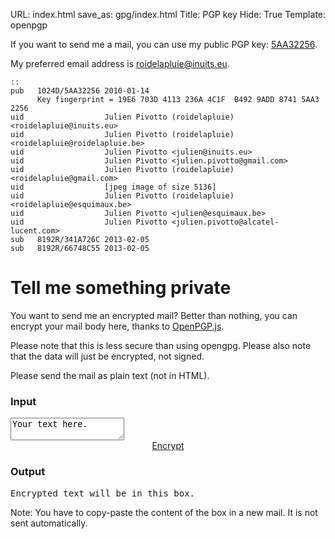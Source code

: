 URL: index.html
save_as: gpg/index.html
Title: PGP key
Hide: True
Template: openpgp

If you want to send me a mail, you can use my public PGP key: [5AA32256](http://roidelapluie.be/gpg/5AA32256.pub).

My preferred email address is [roidelapluie@inuits.eu](mailto:roidelapluie@inuits.eu).

    ::
    pub   1024D/5AA32256 2010-01-14
          Key fingerprint = 19E6 703D 4113 236A 4C1F  B492 9ADD 8741 5AA3 2256
    uid                  Julien Pivotto (roidelapluie) <roidelapluie@inuits.eu>
    uid                  Julien Pivotto (roidelapluie) <roidelapluie@roidelapluie.be>
    uid                  Julien Pivotto <julien@inuits.eu>
    uid                  Julien Pivotto <julien.pivotto@gmail.com>
    uid                  Julien Pivotto (roidelapluie) <roidelapluie@gmail.com>
    uid                  [jpeg image of size 5136]
    uid                  Julien Pivotto (roidelapluie) <roidelapluie@esquimaux.be>
    uid                  Julien Pivotto <julien@esquimaux.be>
    uid                  Julien Pivotto <julien.pivotto@alcatel-lucent.com>
    sub   8192R/341A726C 2013-02-05
    sub   8192R/66748C55 2013-02-05


# Tell me something private

You want to send me an encrypted mail? Better than nothing, you can encrypt your mail body here, thanks to [OpenPGP.js](http://openpgpjs.org/).

Please note that this is less secure than using opengpg. Please also note that the
data will just be encrypted, not signed.

Please send the mail as plain text (not in HTML).

### Input

<textarea class="opengpginput">Your text here.</textarea>
<div style="text-align:center;"><a href="#pgpoutput" class="opengpgbutton">Encrypt</a></div>

### Output

<pre id="pgpoutput" class="opengpgoutput">Encrypted text will be in this box.</pre>

Note: You have to copy-paste the content of the box in a new mail. It is not sent automatically.
